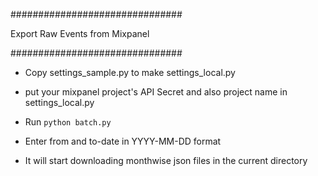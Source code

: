 ###############################

Export Raw Events from Mixpanel

###############################

- Copy settings_sample.py to make settings_local.py

- put your mixpanel project's API Secret and also project name in settings_local.py

- Run `python batch.py`

- Enter from and to-date in YYYY-MM-DD format

- It will start downloading monthwise json files in the current directory
